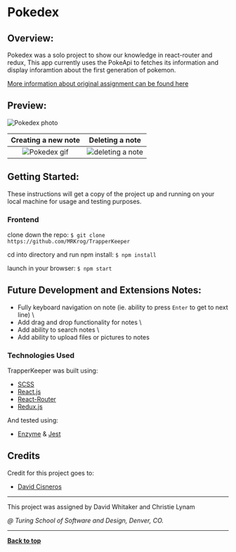 # Pokedex

## Overview:

Pokedex was a solo project to show our knowledge in react-router and redux, This app currently uses the PokeApi to fetches its information and display inforamtion about the first generation of pokemon.

[More information about original assignment can be found here](http://frontend.turing.io/projects/binary-challenge.html)

## Preview:

<img src="" alt="Pokedex photo">

Creating a new note             |  Deleting a note
:-------------------------:|:-------------------------:
<img src="" alt="Pokedex gif">  |  <img src="src/media/deleteList.gif" alt="deleting a note">

## Getting Started:

These instructions will get a copy of the project up and running on your local machine for usage and testing purposes.

### Frontend
clone down the repo: ```$ git clone https://github.com/MRKrog/TrapperKeeper```

cd into directory and run npm install: ```$ npm install```

launch in your browser: ```$ npm start ```

## Future Development and Extensions Notes:

- Fully keyboard navigation on note (ie. ability to press `Enter` to get to next line) \
- Add drag and drop functionality for notes \
- Add ability to search notes \
- Add ability to upload files or pictures to notes

### Technologies Used
TrapperKeeper was built using: 
- [SCSS](https://sass-lang.com/)
- [React.js](https://reactjs.org/)
- [React-Router](https://reacttraining.com/react-router/)
- [Redux.js](https://redux.js.org/)

And tested using:
- [Enzyme](https://airbnb.io/enzyme/) & [Jest](https://airbnb.io/enzyme/docs/guides/jest.html)

## Credits
Credit for this project goes to: 
- [David Cisneros](https://github.com/DevelopingDavid)

---
This project was assigned by David Whitaker and Christie Lynam 

*@ Turing School of Software and Design, Denver, CO.*

---
**[Back to top](https://github.com/DevelopingDavid/pokedex/edit/master/README.md)**
